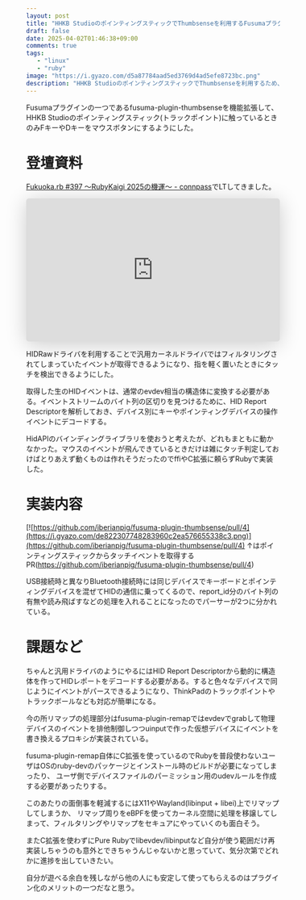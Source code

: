 ```yaml
---
layout: post
title: "HHKB StudioのポインティングスティックでThumbsenseを利用するFusumaプラグインを書いた"
draft: false
date: 2025-04-02T01:46:38+09:00
comments: true
tags: 
   - "linux"
   - "ruby"
image: "https://i.gyazo.com/d5a87784aad5ed3769d4ad5efe8723bc.png"
description: "HHKB StudioのポインティングスティックでThumbsenseを利用するため、HIDRawドライバを用いたFusumaプラグインを書きました"
---
```


Fusumaプラグインの一つであるfusuma-plugin-thumbsenseを機能拡張して、HHKB Studioのポインティングスティック(トラックポイント)に触っているときのみFキーやDキーをマウスボタンにするようにした。




# 登壇資料

[Fukuoka.rb #397 〜RubyKaigi 2025の機運〜 - connpass](https://fukuokarb.connpass.com/event/345164/)でLTしてきました。
<iframe class="speakerdeck-iframe" frameborder="0" src="https://speakerdeck.com/player/52e19275d015488a838d43452dd8c730" title="RubyKaigiで手に入れた HHKB Studioのための HIDRawドライバ" allowfullscreen="true" style="border: 0px; background: padding-box padding-box rgba(0, 0, 0, 0.1); margin: 0px; padding: 0px; border-radius: 6px; box-shadow: rgba(0, 0, 0, 0.2) 0px 5px 40px; width: 100%; height: auto; aspect-ratio: 560 / 315;" data-ratio="1.7777777777777777"></iframe>

HIDRawドライバを利用することで汎用カーネルドライバではフィルタリングされてしまっていたイベントが取得できるようになり、指を軽く置いたときにタッチを検出できるようにした。

取得した生のHIDイベントは、通常のevdev相当の構造体に変換する必要がある。イベントストリームのバイト列の区切りを見つけるために、HID Report Descriptorを解析しておき、デバイス別にキーやポインティングデバイスの操作イベントにデコードする。

HidAPIのバインディングライブラリを使おうと考えたが、どれもまともに動かなかった。マウスのイベントが飛んできているときだけは雑にタッチ判定しておけばとりあえず動くものは作れそうだったのでffiやC拡張に頼らずRubyで実装した。

# 実装内容

[![https://github.com/iberianpig/fusuma-plugin-thumbsense/pull/4](https://i.gyazo.com/de822307748283960c2ea576655338c3.png)](https://github.com/iberianpig/fusuma-plugin-thumbsense/pull/4)
↑はポインティングスティックからタッチイベントを取得するPR(https://github.com/iberianpig/fusuma-plugin-thumbsense/pull/4)


USB接続時と異なりBluetooth接続時には同じデバイスでキーボードとポインティングデバイスを混ぜてHIDの通信に乗ってくるので、report_id分のバイト列の有無や読み飛ばすなどの処理を入れることになったのでパーサーが2つに分かれている。

# 課題など

ちゃんと汎用ドライバのようにやるにはHID Report Descriptorから動的に構造体を作ってHIDレポートをデコードする必要がある。すると色々なデバイスで同じようにイベントがパースできるようになり、ThinkPadのトラックポイントやトラックボールなども対応が簡単になる。

今の所リマップの処理部分はfusuma-plugin-remapではevdevでgrabして物理デバイスのイベントを排他制御しつつuinputで作った仮想デバイスにイベントを書き換えるプロキシが実装されている。

fusuma-plugin-remap自体にC拡張を使っているのでRubyを普段使わないユーザはOSのruby-devのパッケージとインストール時のビルドが必要になってしまったり、
ユーザ側でデバイスファイルのパーミッション用のudevルールを作成する必要があったりする。

このあたりの面倒事を軽減するにはX11やWayland(libinput + libei)上でリマップしてしまうか、 リマップ周りをeBPFを使ってカーネル空間に処理を移譲してしまって、フィルタリングやリマップをセキュアにやっていくのも面白そう。

またC拡張を使わずにPure Rubyでlibevdev/libinputなど自分が使う範囲だけ再実装しちゃうのも意外とできちゃうんじゃないかと思っていて、気分次第でどれかに進捗を出していきたい。

自分が遊べる余白を残しながら他の人にも安定して使ってもらえるのはプラグイン化のメリットの一つだなと思う。
